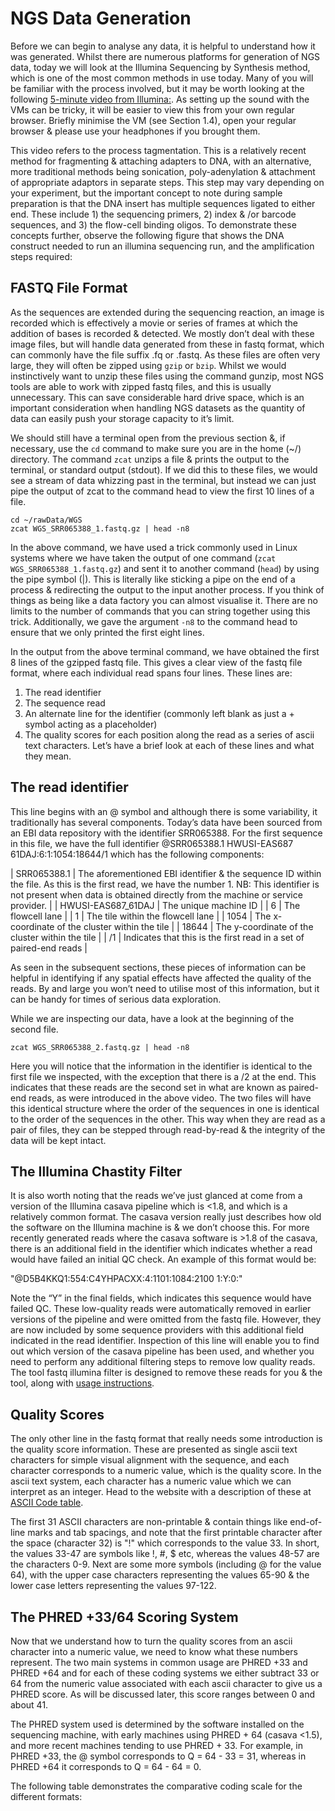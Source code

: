 

# NGS Data Generation

Before we can begin to analyse any data, it is helpful to understand how it was generated. Whilst there are numerous platforms for generation of NGS data, today we will look at the Illumina Sequencing by Synthesis method, which is one of the most common methods in use today.  Many of you will be familiar with the process involved, but it may be worth looking at the following [5-minute video from Illumina:](http://youtu.be/womKfikWlxM). As setting up the sound with the VMs can be tricky, it will be easier to view this from your own regular browser.  Briefly minimise the VM (see Section 1.4), open your regular browser & please use your headphones if you brought them.

This video refers to the process tagmentation.  This is a relatively recent method for fragmenting & attaching adapters to DNA, with an alternative, more traditional methods being sonication, poly-adenylation & attachment of appropriate adaptors in separate steps. This step may vary depending on your experiment, but the important concept to note during sample preparation is that the DNA insert has multiple sequences ligated to either end. These include 1) the sequencing primers, 2) index & /or barcode sequences, and 3) the flow-cell binding oligos. To demonstrate these concepts further, observe the following figure that shows the DNA construct needed to run an illumina sequencing run, and the amplification steps required:

## FASTQ File Format

As the sequences are extended during the sequencing reaction, an image is recorded which is effectively a movie or series of frames at which the addition of bases is recorded & detected.  We mostly don’t deal with these image files, but will handle data generated from these in fastq format, which can commonly have the file suffix .fq or .fastq. As these files are often very large, they will often be zipped using `gzip` or `bzip`.  Whilst we would instinctively want to unzip these files using the command gunzip, most NGS tools are able to work with zipped fastq files, and this is usually unnecessary.  This can save considerable hard drive space, which is an important consideration when handling NGS datasets as the quantity of data can easily push your storage capacity to it’s limit.

We should still have a terminal open from the previous section &, if necessary, use the `cd` command to make sure you are in the home (~/) directory.  The command `zcat` unzips a file & prints the output to the terminal, or standard output (stdout).  If we did this to these files, we would see a stream of data whizzing past in the terminal, but instead we can just pipe the output of zcat to the command head to view the first 10 lines of a file.

```
cd ~/rawData/WGS
zcat WGS_SRR065388_1.fastq.gz | head -n8
```

In the above command, we have used a trick commonly used in Linux systems where we have taken the output of one command (`zcat WGS_SRR065388_1.fastq.gz`) and sent it to another command (`head`) by using the pipe symbol (|). This is literally like sticking a pipe on the end of a process & redirecting the output to the input another process.  If you think of things as being like a data factory you can almost visualise it.  There are no limits to the number of commands that you can string together using this trick.  Additionally, we gave the argument `-n8` to the command head to ensure that we only printed the first eight lines.

In the output from the above terminal command, we have obtained the first 8 lines of the gzipped fastq file. This gives a clear view of the fastq file format, where each individual read spans four lines.  These lines are:

1. The read identifier
2. The sequence read
3. An alternate line for the identifier (commonly left blank as just a + symbol acting as a placeholder)
4. The quality scores for each position along the read as a series of ascii text characters. Let’s have a brief look at each of these lines and what they mean.

## The read identifier

This line begins with an @ symbol and although there is some variability, it traditionally has several components.  Today’s data have been sourced from an EBI data repository with the identifier SRR065388.  For the first sequence in this file, we have the full identifier @SRR065388.1 HWUSI-EAS687 61DAJ:6:1:1054:18644/1 which has the following components:

| SRR065388.1 | The aforementioned EBI identifier & the sequence ID within the file.  As this is the first read, we have the number 1.  NB: This identifier is not present when data is obtained directly from the machine or service provider. |
| HWUSI-EAS687_61DAJ | The unique machine ID |
| 6 | The flowcell lane |
| 1 | The tile within the flowcell lane |
| 1054 | The x-coordinate of the cluster within the tile |
| 18644 | The y-coordinate of the cluster within the tile |
| /1 | Indicates that this is the first read in a set of paired-end reads |

As seen in the subsequent sections, these pieces of information can be helpful in identifying if any spatial effects have affected the quality of the reads.  By and large you won’t need to utilise most of this information, but it can be handy for times of serious data exploration.

While we are inspecting our data, have a look at the beginning of the second file.

```
zcat WGS_SRR065388_2.fastq.gz | head -n8
```

Here you will notice that the information in the identifier is identical to the first file we inspected, with the exception that there is a /2 at the end.  This indicates that these reads are the second set in what are known as paired-end reads, as were introduced in the above video.  The two files will have this identical structure where the order of the sequences in one is identical to the order of the sequences in the other.  This way when they are read as a pair of files, they can be stepped through read-by-read & the integrity of the data will be kept intact.

## The Illumina Chastity Filter

It is also worth noting that the reads we’ve just glanced at come from a version of the Illumina casava pipeline which is \<1.8, and which is a relatively common format.  The casava version really just describes how old the software on the Illumina machine is & we don’t choose this.  For more recently generated reads where the casava software is \>1.8 of the casava, there is an additional field in the identifier which indicates whether a read would have failed an initial QC check.  An example of this format would be:

"@D5B4KKQ1:554:C4YHPACXX:4:1101:1084:2100 1:Y:0:"

Note the “Y” in the final fields, which indicates this sequence would have failed QC. These low-quality reads were automatically removed in earlier versions of the pipeline and were omitted from the fastq file.  However, they are now included by some sequence providers with this additional field indicated in the read identifier.  Inspection of this line will enable you to find out which version of the casava pipeline has been used, and whether you need to perform any additional filtering steps to remove low quality reads. The tool fastq illumina filter is designed to remove these reads for you & the tool, along with [usage instructions](http://cancan.cshl.edu/labmembers/gordon/fastq_illumina_filter/).

## Quality Scores

The only other line in the fastq format that really needs some introduction is the quality score information. These  are  presented  as  single ascii text characters for simple visual alignment with the sequence, and each character corresponds to a numeric value, which is the quality score. In the ascii text system, each character has a numeric value which we can interpret as an integer. Head to the website with a description of these at [ASCII Code table](http://en.wikipedia.org/wiki/ASCII#ASCII_printable_code_chart).

The first 31 ASCII characters are non-printable & contain things like end-of-line marks and tab spacings, and note that the first printable character after the space (character 32) is "!"  which corresponds to the value 33.  In short, the values 33-47 are symbols like \!, \#, \$ etc, whereas the values 48-57 are the characters 0-9.  Next are some more symbols (including @ for the value 64), with the upper case characters representing the values 65-90 & the lower case letters representing the values 97-122.

## The PHRED +33/64 Scoring System

Now that we understand how to turn the quality scores from an ascii character into a numeric value, we need to know what these numbers represent.  The two main systems in common usage are PHRED +33 and PHRED +64 and for each of these coding systems we either subtract 33 or 64 from the numeric value associated with each ascii character to give us a PHRED score. As will be discussed later, this score ranges between 0 and about 41.

The PHRED system used is determined by the software installed on the sequencing machine, with early machines using PHRED + 64 (casava \<1.5), and more recent machines tending to use PHRED + 33.  For example, in PHRED +33, the @ symbol corresponds to Q = 64 - 33 = 31, whereas in PHRED +64 it corresponds to Q = 64 - 64 = 0.

The following table demonstrates the comparative coding scale for the different formats:

